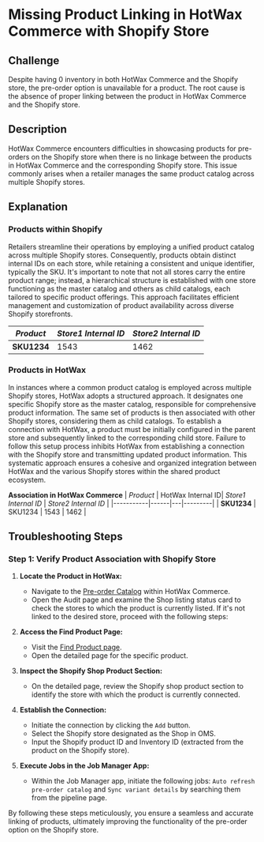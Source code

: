 # Missing Product Linking in HotWax Commerce with Shopify Store

## Challenge

Despite having 0 inventory in both HotWax Commerce and the Shopify store, the pre-order option is unavailable for a product. The root cause is the absence of proper linking between the product in HotWax Commerce and the Shopify store.

## Description

HotWax Commerce encounters difficulties in showcasing products for pre-orders on the Shopify store when there is no linkage between the products in HotWax Commerce and the corresponding Shopify store. This issue commonly arises when a retailer manages the same product catalog across multiple Shopify stores.

## Explanation

### Products within Shopify

  Retailers streamline their operations by employing a unified product catalog across multiple Shopify stores. Consequently, products obtain distinct internal IDs on each store, while retaining a consistent and unique identifier, typically the SKU. It's important to note that not all stores carry the entire product range; instead, a hierarchical structure is established with one store functioning as the master catalog and others as child catalogs, each tailored to specific product offerings. This approach facilitates efficient management and customization of product availability across diverse Shopify storefronts.

| *Product*  | *Store1 Internal ID* | *Store2 Internal ID*  |
|-----------|---------|---------|
| **SKU1234**    | 1543      | 1462    |


### Products in HotWax

In instances where a common product catalog is employed across multiple Shopify stores, HotWax adopts a structured approach. It designates one specific Shopify store as the master catalog, responsible for comprehensive product information. The same set of products is then associated with other Shopify stores, considering them as child catalogs. To establish a connection with HotWax, a product must be initially configured in the parent store and subsequently linked to the corresponding child store. Failure to follow this setup process inhibits HotWax from establishing a connection with the Shopify store and transmitting updated product information. This systematic approach ensures a cohesive and organized integration between HotWax and the various Shopify stores within the shared product ecosystem.


**Association in HotWax Commerce**
| *Product*  | HotWax Internal ID| *Store1 Internal ID* | *Store2 Internal ID*  |
|-----------|------|---|---------|
| **SKU1234** | SKU1234   | 1543      | 1462    |


## Troubleshooting Steps

### Step 1: Verify Product Association with Shopify Store

1. **Locate the Product in HotWax:**
   - Navigate to the [Pre-order Catalog](https://preorder.hotwax.io/catalog) within HotWax Commerce.
   - Open the Audit page and examine the Shop listing status card to check the stores to which the product is currently listed. If it's not linked to the desired store, proceed with the following steps:

2. **Access the Find Product Page:**
   - Visit the [Find Product page](https://{instanceName}.hotwax.io/commerce/control/FindProduct).
   - Open the detailed page for the specific product.

3. **Inspect the Shopify Shop Product Section:**
   - On the detailed page, review the Shopify shop product section to identify the store with which the product is currently connected.

4. **Establish the Connection:**
   - Initiate the connection by clicking the `Add` button.
   - Select the Shopify store designated as the Shop in OMS.
   - Input the Shopify product ID and Inventory ID (extracted from the product on the Shopify store).

5. **Execute Jobs in the Job Manager App:**
   - Within the Job Manager app, initiate the following jobs: `Auto refresh pre-order catalog` and `Sync variant details` by searching them from the pipeline page.

By following these steps meticulously, you ensure a seamless and accurate linking of products, ultimately improving the functionality of the pre-order option on the Shopify store.
